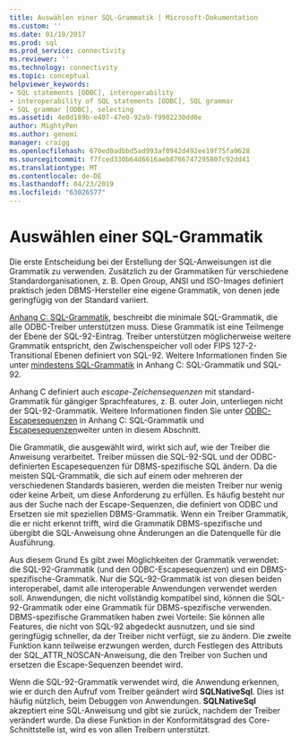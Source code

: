 ```yaml
---
title: Auswählen einer SQL-Grammatik | Microsoft-Dokumentation
ms.custom: ''
ms.date: 01/19/2017
ms.prod: sql
ms.prod_service: connectivity
ms.reviewer: ''
ms.technology: connectivity
ms.topic: conceptual
helpviewer_keywords:
- SQL statements [ODBC], interoperability
- interoperability of SQL statements [ODBC], SQL grammar
- SQL grammar [ODBC], selecting
ms.assetid: 4e0d189b-e407-47e0-92a9-f9982230dd0e
author: MightyPen
ms.author: genemi
manager: craigg
ms.openlocfilehash: 670ed0adbbd5ad993af0942d492ee19f75fa9628
ms.sourcegitcommit: f7fced330b64d6616aeb8766747295807c92dd41
ms.translationtype: MT
ms.contentlocale: de-DE
ms.lasthandoff: 04/23/2019
ms.locfileid: "63026577"
---
```

# <a name="choosing-an-sql-grammar"></a>Auswählen einer SQL-Grammatik
Die erste Entscheidung bei der Erstellung der SQL-Anweisungen ist die Grammatik zu verwenden. Zusätzlich zu der Grammatiken für verschiedene Standardorganisationen, z. B. Open Group, ANSI und ISO-Images definiert praktisch jeden DBMS-Hersteller eine eigene Grammatik, von denen jede geringfügig von der Standard variiert.  
  
 [Anhang C: SQL-Grammatik](../../../odbc/reference/appendixes/appendix-c-sql-grammar.md), beschreibt die minimale SQL-Grammatik, die alle ODBC-Treiber unterstützen muss. Diese Grammatik ist eine Teilmenge der Ebene der SQL-92-Eintrag. Treiber unterstützen möglicherweise weitere Grammatik entspricht, den Zwischenspeicher voll oder FIPS 127-2-Transitional Ebenen definiert von SQL-92. Weitere Informationen finden Sie unter [mindestens SQL-Grammatik](../../../odbc/reference/appendixes/sql-minimum-grammar.md) in Anhang C: SQL-Grammatik und SQL-92.  
  
 Anhang C definiert auch *escape-Zeichensequenzen* mit standard-Grammatik für gängiger Sprachfeatures, z. B. outer Join, unterliegen nicht der SQL-92-Grammatik. Weitere Informationen finden Sie unter [ODBC-Escapesequenzen](../../../odbc/reference/appendixes/odbc-escape-sequences.md) in Anhang C: SQL-Grammatik und [Escapesequenzen](../../../odbc/reference/develop-app/escape-sequences.md)weiter unten in diesem Abschnitt.  
  
 Die Grammatik, die ausgewählt wird, wirkt sich auf, wie der Treiber die Anweisung verarbeitet. Treiber müssen die SQL-92-SQL und der ODBC-definierten Escapesequenzen für DBMS-spezifische SQL ändern. Da die meisten SQL-Grammatik, die sich auf einem oder mehreren der verschiedenen Standards basieren, werden die meisten Treiber nur wenig oder keine Arbeit, um diese Anforderung zu erfüllen. Es häufig besteht nur aus der Suche nach der Escape-Sequenzen, die definiert von ODBC und Ersetzen sie mit speziellen DBMS-Grammatik. Wenn ein Treiber Grammatik, die er nicht erkennt trifft, wird die Grammatik DBMS-spezifische und übergibt die SQL-Anweisung ohne Änderungen an die Datenquelle für die Ausführung.  
  
 Aus diesem Grund Es gibt zwei Möglichkeiten der Grammatik verwendet: die SQL-92-Grammatik (und den ODBC-Escapesequenzen) und ein DBMS-spezifische-Grammatik. Nur die SQL-92-Grammatik ist von diesen beiden interoperabel, damit alle interoperable Anwendungen verwendet werden soll. Anwendungen, die nicht vollständig kompatibel sind, können die SQL-92-Grammatik oder eine Grammatik für DBMS-spezifische verwenden. DBMS-spezifische Grammatiken haben zwei Vorteile: Sie können alle Features, die nicht von SQL-92 abgedeckt ausnutzen, und sie sind geringfügig schneller, da der Treiber nicht verfügt, sie zu ändern. Die zweite Funktion kann teilweise erzwungen werden, durch Festlegen des Attributs der SQL_ATTR_NOSCAN-Anweisung, die den Treiber von Suchen und ersetzen die Escape-Sequenzen beendet wird.  
  
 Wenn die SQL-92-Grammatik verwendet wird, die Anwendung erkennen, wie er durch den Aufruf vom Treiber geändert wird **SQLNativeSql**. Dies ist häufig nützlich, beim Debuggen von Anwendungen. **SQLNativeSql** akzeptiert eine SQL-Anweisung und gibt sie zurück, nachdem der Treiber verändert wurde. Da diese Funktion in der Konformitätsgrad des Core-Schnittstelle ist, wird es von allen Treibern unterstützt.
